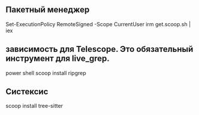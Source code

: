 ## Пакетный менеджер
Set-ExecutionPolicy RemoteSigned -Scope CurrentUser
irm get.scoop.sh | iex

## зависимость для Telescope. Это обязательный инструмент для live_grep.
power shell
scoop install ripgrep

## Систексис
scoop install tree-sitter

